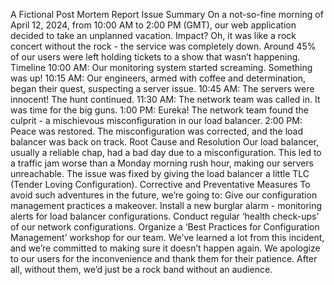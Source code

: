 A Fictional Post Mortem Report
Issue Summary
On a not-so-fine morning of April 12, 2024, from 10:00 AM to 2:00 PM (GMT), our web application decided to take an unplanned vacation. Impact? Oh, it was like a rock concert without the rock - the service was completely down. Around 45% of our users were left holding tickets to a show that wasn’t happening.
Timeline
10:00 AM: Our monitoring system started screaming. Something was up!
10:15 AM: Our engineers, armed with coffee and determination, began their quest, suspecting a server issue.
10:45 AM: The servers were innocent! The hunt continued.
11:30 AM: The network team was called in. It was time for the big guns.
1:00 PM: Eureka! The network team found the culprit - a mischievous misconfiguration in our load balancer.
2:00 PM: Peace was restored. The misconfiguration was corrected, and the load balancer was back on track.
Root Cause and Resolution
Our load balancer, usually a reliable chap, had a bad day due to a misconfiguration. This led to a traffic jam worse than a Monday morning rush hour, making our servers unreachable. The issue was fixed by giving the load balancer a little TLC (Tender Loving Configuration).
Corrective and Preventative Measures
To avoid such adventures in the future, we’re going to:
Give our configuration management practices a makeover.
Install a new burglar alarm - monitoring alerts for load balancer configurations.
Conduct regular ‘health check-ups’ of our network configurations.
Organize a ‘Best Practices for Configuration Management’ workshop for our team.
We’ve learned a lot from this incident, and we’re committed to making sure it doesn’t happen again. We apologize to our users for the inconvenience and thank them for their patience. After all, without them, we’d just be a rock band without an audience.


